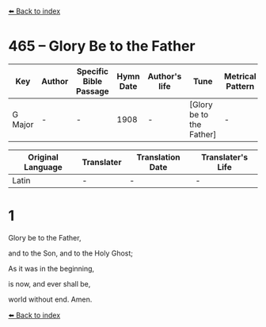 [⬅️ Back to index](../README.md)

# 465 – Glory Be to the Father

Key | Author   | Specific Bible Passage     |Hymn Date |Author's life |Tune |Metrical Pattern   |Composer/Source
-- | --------- | ---------------------------|----------|--------------|-----|-------------------|-------------  
G Major |- |- |1908 |- |[Glory be to the Father] |- |-

Original Language | Translater | Translation Date   | Translater's Life  
----------------- | --------- | --------------------|-------------     
Latin |- |- |-




# 1

Glory be to the Father, 

and to the Son, and to the Holy Ghost;

As it was in the beginning, 

is now, and ever shall be,

world without end.  Amen.

[⬅️ Back to index](../README.md)
